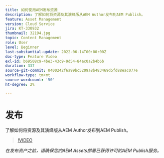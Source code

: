 ```yaml
---
title: 如何使用AEM发布资源
description: 了解如何将资源及其演绎版从AEM Author发布到AEM Publish。
feature: Asset Management
version: Cloud Service
jira: KT-330932
thumbnail: 32194.jpg
topic: Content Management
role: User
level: Beginner
last-substantial-update: 2022-06-14T00:00:00Z
doc-type: Feature Video
exl-id: b69508c9-4be3-43c9-9d54-84ac0a2b4b6b
duration: 337
source-git-commit: 0400242f6a99bc5209a8b483469d5fd88eac077e
workflow-type: tm+mt
source-wordcount: '50'
ht-degree: 2%

---
```


# 发布

了解如何将资源及其演绎版从AEM Author发布到AEM Publish。

>[!VIDEO](https://video.tv.adobe.com/v/330932?quality=12&learn=on)

_在发布资产之前，请确保您的AEM Assets部署已获得许可的AEM Publish服务。_
